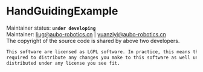# HandGuidingExample


Maintainer status: **`under developing`**<br>
Maintainer: liug@aubo-robotics.cn | yuanziyi@aubo-robotics.cn<br>
The copyright of the source code is shared by above two developers.<br>

```diff
This software are licensed as LGPL software. In practice, this means that, when you distribute this software,you are
required to distribute any changes you make to this software as well under the same license. The derived work may be 
distributed under any license you see fit.
```
